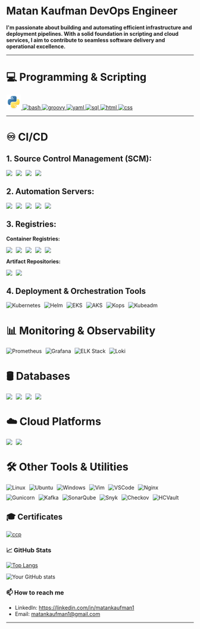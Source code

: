 # Matan Kaufman DevOps Engineer

**I'm passionate about building and automating efficient infrastructure and deployment pipelines. With a solid foundation in scripting and cloud services, I aim to contribute to seamless software delivery and operational excellence.**

---

# 💻 Programming & Scripting  
<a href="https://www.python.org" target="_blank" rel="noreferrer"> <img src="https://raw.githubusercontent.com/devicons/devicon/master/icons/python/python-original.svg" alt="python" width="40" height="40"/> </a>
<a href="https://www.gnu.org/software/bash" target="_blank" rel="noreferrer"> <img src="https://i0.wp.com/cachecrew.com/blog/wp-content/uploads/2023/03/kisspng-bash-shell-script-command-line-interface-z-shell-5b3df572212d73.0687702015307871861359.png?fit=528%2C528&ssl=1" alt="bash" width="40" height="40"/> </a>
<a href="https://groovy-lang.org" target="_blank" rel="noreferrer"> <img src="https://upload.wikimedia.org/wikipedia/commons/thumb/3/36/Groovy-logo.svg/800px-Groovy-logo.svg.png" alt="groovy" width="40" height="40"/> </a>
<a href="https://yaml.org" target="_blank" rel="noreferrer"> <img src="https://cdn-icons-png.flaticon.com/256/9749/9749063.png" alt="yaml" width="40" height="40"/> </a>
<a href="https://www.mysql.com" target="_blank" rel="noreferrer"> <img src="https://cdn.freelogovectors.net/svg12/azure_sql_database_logo_freelogovectors.net.svg" alt="sql" width="40" height="40"/> </a>
<a href="https://html.spec.whatwg.org" target="_blank" rel="noreferrer"> <img src="https://cdn.iconscout.com/icon/free/png-256/free-html-5-logo-icon-download-in-svg-png-gif-file-formats--programming-langugae-language-pack-logos-icons-1175208.png?f=webp&w=256" alt="html" width="40" height="40"/> </a>
<a href="https://www.w3.org/TR/CSS/#css" target="_blank" rel="noreferrer"> <img src="https://cdn.worldvectorlogo.com/logos/css-3.svg" alt="css" width="40" height="40"/> </a>

---

# ♾️ CI/CD  

## **1. Source Control Management (SCM):**  
<div style="display: flex; gap: 10px; align-items: center;">
    <img src=https://img.shields.io/badge/GitHub-181717?style=flat-square&logo=github&logoColor=white/>
    <img src=https://img.shields.io/badge/GitLab-FCA121?style=flat-square&logo=gitlab&logoColor=white/> 
    <img src=https://img.shields.io/badge/Azure%20Repos-0078D7?style=flat-square&logo=microsoft-azure&logoColor=white/>
    <img src=https://img.shields.io/badge/AWS%20CodeCommit-FF9900?style=flat-square&logo=amazon-aws&logoColor=white/>  
</div>

## **2. Automation Servers:**  
<div style="display: flex; gap: 10px; align-items: center;">
    <img src=https://img.shields.io/badge/Jenkins-D24939?style=flat-square&logo=jenkins&logoColor=white/>
    <img src=https://img.shields.io/badge/GitHub%20Actions-2088FF?style=flat-square&logo=github-actions&logoColor=white/>  
    <img src=https://img.shields.io/badge/CircleCI-343434?style=flat-square&logo=circleci&logoColor=white/>
    <img src=https://img.shields.io/badge/Azure%20Pipelines-0078D7?style=flat-square&logo=azure-pipelines&logoColor=white/>
    <img src=https://img.shields.io/badge/AWS%20CodePipeline-FF9900?style=flat-square&logo=amazon-aws&logoColor=white/>
</div>


## **3. Registries:**  
**Container Registries:**  
<div style="display: flex; gap: 10px; align-items: center;">
    <img src=https://img.shields.io/badge/DockerHub-2496ED?style=flat-square&logo=docker&logoColor=white/>
    <img src=https://img.shields.io/badge/ECR-FF9900?style=flat-square&logo=amazon-aws&logoColor=white/>
    <img src=https://img.shields.io/badge/GitLab%20Registry-FCA121?style=flat-square&logo=gitlab&logoColor=white/>
    <img src=https://img.shields.io/badge/GitHub%20Packages-2EA44F?style=flat-square&logo=github&logoColor=white/>
    <img src=https://img.shields.io/badge/Azure%20Container%20Registry-0078D7?style=flat-square&logo=microsoft-azure&logoColor=white/>
</div>

**Artifact Repositories:**  
<div style="display: flex; gap: 10px; align-items: center;">
    <img src=https://img.shields.io/badge/JFrog%20Artifactory-41BF47?style=flat-square&logo=jfrog&logoColor=white/>
    <img src=https://img.shields.io/badge/Nexus-343434?style=flat-square&logo=sonatype&logoColor=white/>
</div>

## **4. Deployment & Orchestration Tools**
<div style="display: flex; gap: 10px; align-items: center; flex-wrap: wrap;"> <img src="https://img.shields.io/badge/Kubernetes-326CE5?style=flat-square&logo=kubernetes&logoColor=white" alt="Kubernetes"/> <img src="https://img.shields.io/badge/Helm-0F1689?style=flat-square&logo=helm&logoColor=white" alt="Helm"/> <img src="https://img.shields.io/badge/EKS-FF9900?style=flat-square&logo=amazon-eks&logoColor=white" alt="EKS"/> <img src="https://img.shields.io/badge/AKS-0078D7?style=flat-square&logo=azure-kubernetes-service&logoColor=white" alt="AKS"/> <img src="https://img.shields.io/badge/Kops-3E4EE3?style=flat-square&logo=kubernetes&logoColor=white" alt="Kops"/> <img src="https://img.shields.io/badge/Kubeadm-326CE5?style=flat-square&logo=kubernetes&logoColor=white" alt="Kubeadm"/> </div>


# **📊 Monitoring & Observability**

<div style="display: flex; gap: 10px; align-items: center;">
  <img src="https://img.shields.io/badge/Prometheus-E6522C?style=flat-square&logo=prometheus&logoColor=white" alt="Prometheus"/>
  <img src="https://img.shields.io/badge/Grafana-F46800?style=flat-square&logo=grafana&logoColor=white" alt="Grafana"/>
  <img src="https://img.shields.io/badge/ELK%20Stack-005571?style=flat-square&logo=elastic&logoColor=white" alt="ELK Stack"/>
  <img src="https://img.shields.io/badge/Loki-0A3E98?style=flat-square&logo=grafana&logoColor=white" alt="Loki"/>
</div>

# **🛢️ Databases**  
<div style="display: flex; gap: 10px; align-items: center;">
    <img src=https://img.shields.io/badge/MySQL-4479A1?style=flat-square&logo=mysql&logoColor=white/>  
    <img src=https://img.shields.io/badge/MongoDB-47A248?style=flat-square&logo=mongodb&logoColor=white/>
    <img src=https://img.shields.io/badge/DynamoDB-4053D6?style=flat-square&logo=amazon-dynamodb&logoColor=white/>  
    <img src=https://img.shields.io/badge/Azure%20MySQL-0078D7?style=flat-square&logo=microsoft-azure&logoColor=white/>  
</div>

# **☁️ Cloud Platforms**  
<div style="display: flex; gap: 10px; align-items: center;">
    <img src="https://img.shields.io/badge/AWS-232F3E?style=plastic&logo=amazon-aws&logoColor=white"/>
    <img src="https://img.shields.io/badge/Azure-0078D7?style=plastic&logo=microsoft-azure&logoColor=white"/>
</div>

# **🛠️ Other Tools & Utilities**
<div style="display: flex; gap: 10px; align-items: center; flex-wrap: wrap;"> <img src="https://img.shields.io/badge/Linux-FCC624?style=flat-square&logo=linux&logoColor=black" alt="Linux"/> <img src="https://img.shields.io/badge/Ubuntu-E95420?style=flat-square&logo=ubuntu&logoColor=white" alt="Ubuntu"/> <img src="https://img.shields.io/badge/Windows-0078D6?style=flat-square&logo=windows&logoColor=white" alt="Windows"/> <img src="https://img.shields.io/badge/Vim-019733?style=flat-square&logo=vim&logoColor=white" alt="Vim"/> <img src="https://img.shields.io/badge/VSCode-007ACC?style=flat-square&logo=visual-studio-code&logoColor=white" alt="VSCode"/> <img src="https://img.shields.io/badge/Nginx-269539?style=flat-square&logo=nginx&logoColor=white" alt="Nginx"/> </div> <div style="display: flex; gap: 10px; align-items: center; flex-wrap: wrap; margin-top: 10px;"> <img src="https://img.shields.io/badge/Gunicorn-499848?style=flat-square&logo=gunicorn&logoColor=white" alt="Gunicorn"/> <img src="https://img.shields.io/badge/Kafka-231F20?style=flat-square&logo=apache-kafka&logoColor=white" alt="Kafka"/> <img src="https://img.shields.io/badge/SonarQube-4E9BCD?style=flat-square&logo=sonarqube&logoColor=white" alt="SonarQube"/> <img src="https://img.shields.io/badge/Snyk-4C4A73?style=flat-square&logo=snyk&logoColor=white" alt="Snyk"/> <img src="https://img.shields.io/badge/Checkov-8051D6?style=flat-square&logoColor=white" alt="Checkov"/> <img src="https://img.shields.io/badge/HashiCorp%20Vault-000000?style=flat-square&logo=vault&logoColor=white" alt="HCVault"/> </div>

## 🎓 Certificates
<a href="https://www.credly.com/badges/7a1492e3-a1f0-40c0-84b7-28b3681ad5b3/public_url" target="_blank" rel="noreferrer"> <img src="https://d1.awsstatic.com/training-and-certification/certification-badges/AWS-Certified-Cloud-Practitioner_badge.634f8a21af2e0e956ed8905a72366146ba22b74c.png" alt="ccp" width="100" height="100"/> </a>


### 📈 GitHub Stats
[![Top Langs](https://github-readme-stats.vercel.app/api/top-langs/?username=matankaufman1&layout=donut&theme=dracula)](https://github.com/matankaufman1/github-readme-stats)

![Your GitHub stats](https://github-readme-stats.vercel.app/api?username=matankaufman1&show_icons=true&theme=dracula)

### 📫 How to reach me
- LinkedIn: https://linkedin.com/in/matankaufman1
- Email: matankaufman1@gmail.com


---
